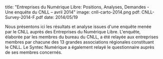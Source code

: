 title: "Entreprises du Numérique Libre: Positions, Analyses, Demandes - Une enquête du CNLL – avril 2014"
image: cnll-carto-2014.png
pdf: CNLL-Survey-2014-F.pdf
date: 2014/05/19

Nous présentons ici les résultats et analyse issues d'une enquête
menée par le CNLL auprès des Entreprises du Numérique Libre.
L'enquête, élaborée par les membres du bureau du CNLL, a été relayée
aux entreprises membres par chacune des 13 grandes associations
régionales constituant le CNLL. Le Syntec Numérique a également
relayé le questionnaire auprès de ses membres concernés. 
